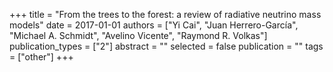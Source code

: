 +++
title = "From the trees to the forest: a review of radiative neutrino mass models"
date = 2017-01-01
authors = ["Yi Cai", "Juan Herrero-García", "Michael A. Schmidt", "Avelino Vicente", "Raymond R. Volkas"]
publication_types = ["2"]
abstract = ""
selected = false
publication = ""
tags = ["other"]
+++

